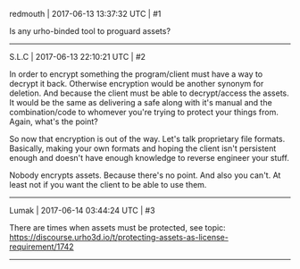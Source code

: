 redmouth | 2017-06-13 13:37:32 UTC | #1

Is any urho-binded tool to proguard assets?

-------------------------

S.L.C | 2017-06-13 22:10:21 UTC | #2

In order to encrypt something the program/client must have a way to decrypt it back. Otherwise encryption would be another synonym for deletion. And because the client must be able to decrypt/access the assets. It would be the same as delivering a safe along with it's manual and the combination/code to whomever you're trying to protect your things from. Again, what's the point?

So now that encryption is out of the way. Let's talk proprietary file formats. Basically, making your own formats and hoping the client isn't persistent enough and doesn't have enough knowledge to reverse engineer your stuff. 

Nobody encrypts assets. Because there's no point. And also you can't. At least not if you want the client to be able to use them.

-------------------------

Lumak | 2017-06-14 03:44:24 UTC | #3

There are times when assets must be protected, see topic: 
https://discourse.urho3d.io/t/protecting-assets-as-license-requirement/1742

-------------------------

